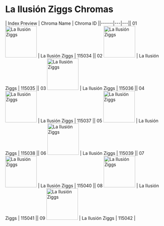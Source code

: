 # La Ilusión Ziggs Chromas

| Index  Preview | Chroma Name | Chroma ID ||------|---|---|| 01  <img src='https://raw.communitydragon.org/latest/plugins/rcp-be-lol-game-data/global/default/v1/champion-chroma-images/115/115034.png' alt='La Ilusión Ziggs' width='100'> | La Ilusión Ziggs | 115034 || 02  <img src='https://raw.communitydragon.org/latest/plugins/rcp-be-lol-game-data/global/default/v1/champion-chroma-images/115/115035.png' alt='La Ilusión Ziggs' width='100'> | La Ilusión Ziggs | 115035 || 03  <img src='https://raw.communitydragon.org/latest/plugins/rcp-be-lol-game-data/global/default/v1/champion-chroma-images/115/115036.png' alt='La Ilusión Ziggs' width='100'> | La Ilusión Ziggs | 115036 || 04  <img src='https://raw.communitydragon.org/latest/plugins/rcp-be-lol-game-data/global/default/v1/champion-chroma-images/115/115037.png' alt='La Ilusión Ziggs' width='100'> | La Ilusión Ziggs | 115037 || 05  <img src='https://raw.communitydragon.org/latest/plugins/rcp-be-lol-game-data/global/default/v1/champion-chroma-images/115/115038.png' alt='La Ilusión Ziggs' width='100'> | La Ilusión Ziggs | 115038 || 06  <img src='https://raw.communitydragon.org/latest/plugins/rcp-be-lol-game-data/global/default/v1/champion-chroma-images/115/115039.png' alt='La Ilusión Ziggs' width='100'> | La Ilusión Ziggs | 115039 || 07  <img src='https://raw.communitydragon.org/latest/plugins/rcp-be-lol-game-data/global/default/v1/champion-chroma-images/115/115040.png' alt='La Ilusión Ziggs' width='100'> | La Ilusión Ziggs | 115040 || 08  <img src='https://raw.communitydragon.org/latest/plugins/rcp-be-lol-game-data/global/default/v1/champion-chroma-images/115/115041.png' alt='La Ilusión Ziggs' width='100'> | La Ilusión Ziggs | 115041 || 09  <img src='https://raw.communitydragon.org/latest/plugins/rcp-be-lol-game-data/global/default/v1/champion-chroma-images/115/115042.png' alt='La Ilusión Ziggs' width='100'> | La Ilusión Ziggs | 115042 |